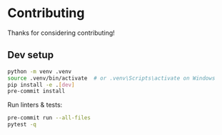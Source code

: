 # Contributing

Thanks for considering contributing!

## Dev setup
```bash
python -m venv .venv
source .venv/bin/activate  # or .venv\Scripts\activate on Windows
pip install -e .[dev]
pre-commit install
```

Run linters & tests:
```bash
pre-commit run --all-files
pytest -q
```
